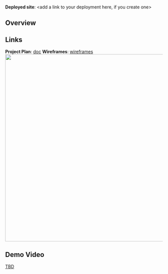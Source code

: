 # <App Name Here>

**Deployed site**: <add a link to your deployment here, if you create one>

## Overview
<Add a quick description of your app here>


## Links
**Project Plan**: [doc](https://fb-my.sharepoint.com/:b:/g/personal/vlhernan_meta_com/EVKwaGhWy4VCkNwht9Bk4X4BBsA0Co7NzwjKze5BmxHwag?e=g6Ebu2)
**Wireframes**: [wireframes](https://fb-my.sharepoint.com/:b:/g/personal/vlhernan_meta_com/EVKwaGhWy4VCkNwht9Bk4X4BBsA0Co7NzwjKze5BmxHwag?e=g6Ebu2)
<img src="OR_INSERT_INLINE_YOUR_WIREFRAME_IMAGE_URL" width=600>

<add any other links here as you work on your project>

## Demo Video
[TBD](<insert link in Week 9!>)
